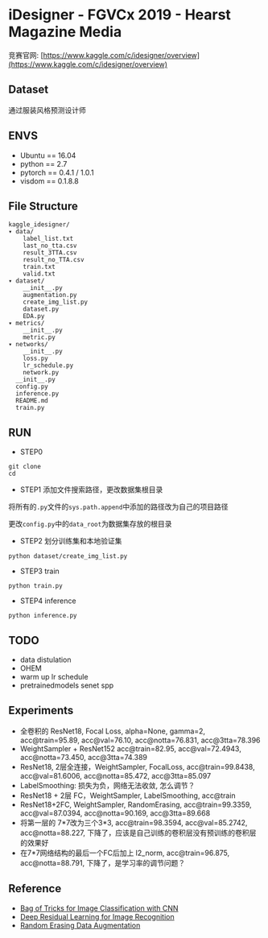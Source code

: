 # iDesigner - FGVCx 2019 - Hearst Magazine Media
竞赛官网: [https://www.kaggle.com/c/idesigner/overview](https://www.kaggle.com/c/idesigner/overview)
## Dataset
通过服装风格预测设计师

## ENVS
* Ubuntu == 16.04
* python == 2.7
* pytorch == 0.4.1 / 1.0.1
* visdom == 0.1.8.8

## File Structure
```
kaggle_idesigner/
▾ data/
    label_list.txt
    last_no_tta.csv
    result_3TTA.csv
    result_no_TTA.csv
    train.txt
    valid.txt
▾ dataset/
    __init__.py
    augmentation.py
    create_img_list.py
    dataset.py
    EDA.py
▾ metrics/
    __init__.py
    metric.py
▾ networks/ 
    __init__.py
    loss.py
    lr_schedule.py
    network.py
  __init__.py
  config.py
  inference.py
  README.md
  train.py
```

## RUN
* STEP0
```
git clone 
cd 
```
* STEP1
添加文件搜索路径，更改数据集根目录

将所有的`.py`文件的`sys.path.append`中添加的路径改为自己的项目路径

更改`config.py`中的`data_root`为数据集存放的根目录
* STEP2
划分训练集和本地验证集

```
python dataset/create_img_list.py
```

* STEP3
train

```
python train.py
```

* STEP4
inference
```
python inference.py
```

## TODO
* data distulation
* OHEM
* warm up lr schedule
* pretrainedmodels senet spp

## Experiments
* 全卷积的 ResNet18, Focal Loss, alpha=None, gamma=2, acc@train=95.89, acc@val=76.10, acc@notta=76.831, acc@3tta=78.396
* WeightSampler + ResNet152 acc@train=82.95, acc@val=72.4943, acc@notta=73.450, acc@3tta=74.389
* ResNet18, 2层全连接，WeightSampler, FocalLoss, acc@train=99.8438, acc@val=81.6006, acc@notta=85.472, acc@3tta=85.097
* LabelSmoothing: 损失为负，网络无法收敛, 怎么调节？
* ResNet18 + 2层 FC，WeightSampler, LabelSmoothing, acc@train
* ResNet18+2FC, WeightSampler, RandomErasing, acc@train=99.3359, acc@val=87.0394, acc@notta=90.169, acc@3tta=89.668
* 将第一层的 7\*7改为三个3\*3, acc@train=98.3594, acc@val=85.2742, acc@notta=88.227, 下降了，应该是自己训练的卷积层没有预训练的卷积层的效果好
* 在7\*7网络结构的最后一个FC后加上 l2_norm, acc@train=96.875, acc@notta=88.791, 下降了，是学习率的调节问题？

## Reference
* [Bag of Tricks for Image Classification with CNN](https://arxiv.org/abs/1812.01187)
* [Deep Residual Learning for Image Recognition](https://arxiv.org/abs/1512.03385)
* [Random Erasing Data Augmentation](https://arxiv.org/abs/1708.04896)
